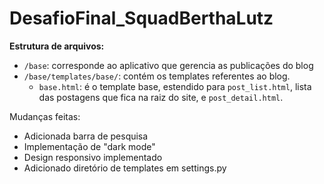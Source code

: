 # DesafioFinal_SquadBerthaLutz

**Estrutura de arquivos:**

- `/base`: corresponde ao aplicativo que gerencia as publicações do blog
- `/base/templates/base/`: contém os templates referentes ao blog.
  - `base.html`: é o template base, estendido para `post_list.html`, lista das postagens que fica na raiz do site, e `post_detail.html`.

Mudanças feitas:

- Adicionada barra de pesquisa
- Implementação de "dark mode"
- Design responsivo implementado
- Adicionado diretório de templates em settings.py
